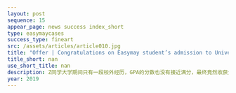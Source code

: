 ```yaml
---
layout: post
sequence: 15
appear_page: news success index_short
type: easymaycases
success_type: fineart
src: /assets/articles/article010.jpg
title: "Offer | Congratulations on Easymay student’s admission to University of Chicago"
title_short: nan
use_short_title: nan
description: Z同学大学期间只有一段校外经历，GPA的分数也没有接近满分，最终竟然收获全美排名第三的芝加哥大学offer，专业居然还是与美国学生同台竞争最激烈的公共政策和国际事务方向。
year: 2019
---
```


